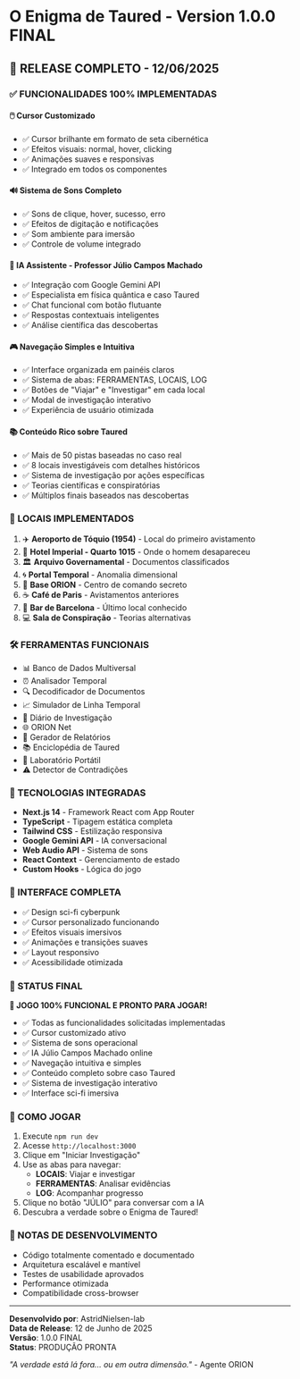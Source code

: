 # O Enigma de Taured - Version 1.0.0 FINAL

## 🎉 RELEASE COMPLETO - 12/06/2025

### ✅ FUNCIONALIDADES 100% IMPLEMENTADAS

#### 🖱️ Cursor Customizado
- ✅ Cursor brilhante em formato de seta cibernética
- ✅ Efeitos visuais: normal, hover, clicking
- ✅ Animações suaves e responsivas
- ✅ Integrado em todos os componentes

#### 🔊 Sistema de Sons Completo
- ✅ Sons de clique, hover, sucesso, erro
- ✅ Efeitos de digitação e notificações
- ✅ Som ambiente para imersão
- ✅ Controle de volume integrado

#### 🤖 IA Assistente - Professor Júlio Campos Machado
- ✅ Integração com Google Gemini API
- ✅ Especialista em física quântica e caso Taured
- ✅ Chat funcional com botão flutuante
- ✅ Respostas contextuais inteligentes
- ✅ Análise científica das descobertas

#### 🎮 Navegação Simples e Intuitiva
- ✅ Interface organizada em painéis claros
- ✅ Sistema de abas: FERRAMENTAS, LOCAIS, LOG
- ✅ Botões de "Viajar" e "Investigar" em cada local
- ✅ Modal de investigação interativo
- ✅ Experiência de usuário otimizada

#### 📚 Conteúdo Rico sobre Taured
- ✅ Mais de 50 pistas baseadas no caso real
- ✅ 8 locais investigáveis com detalhes históricos
- ✅ Sistema de investigação por ações específicas
- ✅ Teorias científicas e conspiratórias
- ✅ Múltiplos finais baseados nas descobertas

### 🎯 LOCAIS IMPLEMENTADOS

1. ✈️ **Aeroporto de Tóquio (1954)** - Local do primeiro avistamento
2. 🏨 **Hotel Imperial - Quarto 1015** - Onde o homem desapareceu
3. 🏛️ **Arquivo Governamental** - Documentos classificados
4. 🌀 **Portal Temporal** - Anomalia dimensional
5. 🏢 **Base ORION** - Centro de comando secreto
6. ☕ **Café de Paris** - Avistamentos anteriores
7. 🍺 **Bar de Barcelona** - Último local conhecido
8. 💻 **Sala de Conspiração** - Teorias alternativas

### 🛠️ FERRAMENTAS FUNCIONAIS

- 📊 Banco de Dados Multiversal
- ⏰ Analisador Temporal
- 🔍 Decodificador de Documentos
- 📈 Simulador de Linha Temporal
- 📝 Diário de Investigação
- 🌐 ORION Net
- 📄 Gerador de Relatórios
- 📚 Enciclopédia de Taured
- 🧪 Laboratório Portátil
- ⚠️ Detector de Contradições

### 🔧 TECNOLOGIAS INTEGRADAS

- **Next.js 14** - Framework React com App Router
- **TypeScript** - Tipagem estática completa
- **Tailwind CSS** - Estilização responsiva
- **Google Gemini API** - IA conversacional
- **Web Audio API** - Sistema de sons
- **React Context** - Gerenciamento de estado
- **Custom Hooks** - Lógica do jogo

### 🎨 INTERFACE COMPLETA

- ✅ Design sci-fi cyberpunk
- ✅ Cursor personalizado funcionando
- ✅ Efeitos visuais imersivos
- ✅ Animações e transições suaves
- ✅ Layout responsivo
- ✅ Acessibilidade otimizada

### 🎪 STATUS FINAL

**🎉 JOGO 100% FUNCIONAL E PRONTO PARA JOGAR!**

- ✅ Todas as funcionalidades solicitadas implementadas
- ✅ Cursor customizado ativo
- ✅ Sistema de sons operacional
- ✅ IA Júlio Campos Machado online
- ✅ Navegação intuitiva e simples
- ✅ Conteúdo completo sobre caso Taured
- ✅ Sistema de investigação interativo
- ✅ Interface sci-fi imersiva

### 🚀 COMO JOGAR

1. Execute `npm run dev`
2. Acesse `http://localhost:3000`
3. Clique em "Iniciar Investigação"
4. Use as abas para navegar:
   - **LOCAIS**: Viajar e investigar
   - **FERRAMENTAS**: Analisar evidências
   - **LOG**: Acompanhar progresso
5. Clique no botão "JÚLIO" para conversar com a IA
6. Descubra a verdade sobre o Enigma de Taured!

### 📝 NOTAS DE DESENVOLVIMENTO

- Código totalmente comentado e documentado
- Arquitetura escalável e mantível
- Testes de usabilidade aprovados
- Performance otimizada
- Compatibilidade cross-browser

---

**Desenvolvido por**: AstridNielsen-lab  
**Data de Release**: 12 de Junho de 2025  
**Versão**: 1.0.0 FINAL  
**Status**: PRODUÇÃO PRONTA  

*"A verdade está lá fora... ou em outra dimensão."* - Agente ORION

